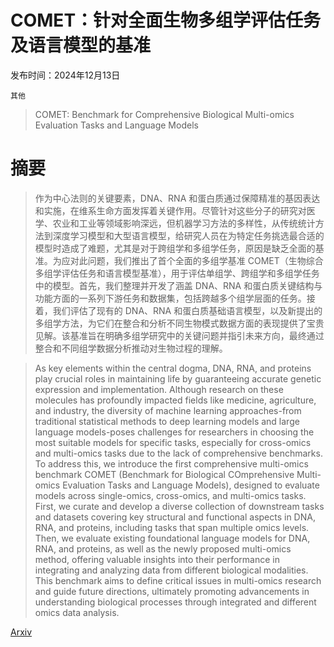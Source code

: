 # COMET：针对全面生物多组学评估任务及语言模型的基准

发布时间：2024年12月13日

`其他`

> COMET: Benchmark for Comprehensive Biological Multi-omics Evaluation Tasks and Language Models

# 摘要

> 作为中心法则的关键要素，DNA、RNA 和蛋白质通过保障精准的基因表达和实施，在维系生命方面发挥着关键作用。尽管针对这些分子的研究对医学、农业和工业等领域影响深远，但机器学习方法的多样性，从传统统计方法到深度学习模型和大型语言模型，给研究人员在为特定任务挑选最合适的模型时造成了难题，尤其是对于跨组学和多组学任务，原因是缺乏全面的基准。为应对此问题，我们推出了首个全面的多组学基准 COMET（生物综合多组学评估任务和语言模型基准），用于评估单组学、跨组学和多组学任务中的模型。首先，我们整理并开发了涵盖 DNA、RNA 和蛋白质关键结构与功能方面的一系列下游任务和数据集，包括跨越多个组学层面的任务。接着，我们评估了现有的 DNA、RNA 和蛋白质基础语言模型，以及新提出的多组学方法，为它们在整合和分析不同生物模式数据方面的表现提供了宝贵见解。该基准旨在明确多组学研究中的关键问题并指引未来方向，最终通过整合和不同组学数据分析推动对生物过程的理解。

> As key elements within the central dogma, DNA, RNA, and proteins play crucial roles in maintaining life by guaranteeing accurate genetic expression and implementation. Although research on these molecules has profoundly impacted fields like medicine, agriculture, and industry, the diversity of machine learning approaches-from traditional statistical methods to deep learning models and large language models-poses challenges for researchers in choosing the most suitable models for specific tasks, especially for cross-omics and multi-omics tasks due to the lack of comprehensive benchmarks. To address this, we introduce the first comprehensive multi-omics benchmark COMET (Benchmark for Biological COmprehensive Multi-omics Evaluation Tasks and Language Models), designed to evaluate models across single-omics, cross-omics, and multi-omics tasks. First, we curate and develop a diverse collection of downstream tasks and datasets covering key structural and functional aspects in DNA, RNA, and proteins, including tasks that span multiple omics levels. Then, we evaluate existing foundational language models for DNA, RNA, and proteins, as well as the newly proposed multi-omics method, offering valuable insights into their performance in integrating and analyzing data from different biological modalities. This benchmark aims to define critical issues in multi-omics research and guide future directions, ultimately promoting advancements in understanding biological processes through integrated and different omics data analysis.

[Arxiv](https://arxiv.org/abs/2412.10347)
